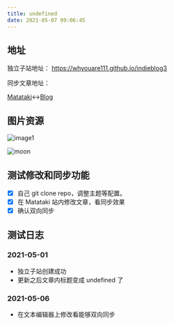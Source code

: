 ```yaml
---
title: undefined
date: 2021-05-07 09:06:45
---
```




## 地址

独立子站地址： https://whyouare111.github.io/indieblog3

同步文章地址：

[Matataki](https://www.matataki.io/p/8685)<->[Blog](https://whyouare111.github.io/indieblog3/2021/05/Gh2021059ce79dd7c25446b568068eacd0dd34b5/)


## 图片资源


![image1](https://10.via0.com/ipfs/bafybeih5mhwj2hrhqp35o377pnbc3wf3pbwaep5yupy6ee73zqq6xm6dja)

![moon](https://images.unsplash.com/photo-1509647648544-a3e09b751ad6?ixid=MnwxMjA3fDB8MHx0b3BpYy1mZWVkfDF8NnNNVmpUTFNrZVF8fGVufDB8fHx8&ixlib=rb-1.2.1&w=1000&q=80)

## 测试修改和同步功能

- [x] 自己 git clone repo，调整主题等配置。
- [x] 在 Matataki 站内修改文章，看同步效果
- [x] 确认双向同步

## 测试日志

### 2021-05-01

- 独立子站创建成功
- 更新之后文章内标题变成 undefined 了

### 2021-05-06

- 在文本编辑器上修改看能够双向同步


